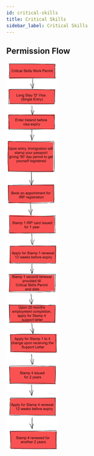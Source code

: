 ```yaml
---
id: critical-skills
title: Critical Skills
sidebar_label: Critical Skills
---
```


## Permission Flow

![Critical Skills Permission Flow](/img/irp/critical-skills-immigration-flow.png)